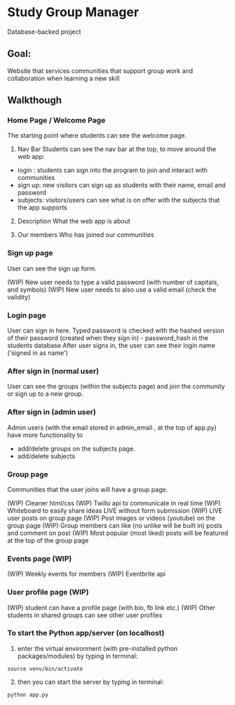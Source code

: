 # Study Group Manager
Database-backed project

## Goal:
Website that services communities that support group work and collaboration when learning a new skill

## Walkthough

### Home Page / Welcome Page

The starting point where students can see the welcome page. 

1. Nav Bar
Students can see the nav bar at the top, to move around the web app:
 - login : students can sign into the program to join and interact with communities
 - sign up: new visitors can sign up as students with their name, email and password
 - subjects: visitors/users can see what is on offer with the subjects that the app supports
 
 2. Description
 What the web app is about

 3. Our members
 Who has joined our communities

 ### Sign up page
 User can see the sign up form. 

 (WIP) New user needs to type a valid password (with number of capitals, and symbols)
 (WIP) New user needs to also use a valid email (check the validity)
 
 ### Login page
 User can sign in here. 
 Typed password is checked with the hashed version of their password (created when they sign in) - password_hash in the students database
 After user signs in, the user can see their login name ('signed in as name')

 ### After sign in (normal user)
 User can see the groups (within the subjects page) and join the community or sign up to a new group.

 ### After sign in (admin user)
 Admin users (with the email stored in admin_email , at the top of app.py) have more functionality to 
 - add/delete groups on the subjects page. 
 - add/delete subjects

 ### Group page
 Communities that the user joins will have a group page.

 (WIP) Cleaner html/css
 (WIP) Twillo api to communicate in real time
 (WIP) Whiteboard to easily share ideas LIVE without form submission
 (WIP) LIVE user posts on group page
 (WIP) Post images or videos (youtube) on the group page
 (WIP) Group members can like (no unlike will be built in) posts and comment on post
 (WIP) Most popular (most liked) posts will be featured at the top of the group page
 
 ### Events page (WIP)

(WIP) Weekly events for members
(WIP) Eventbrite api
 
### User profile page (WIP)

(WIP) student can have a profile page (with bio, fb link etc.)
(WIP) Other students in shared groups can see other user profiles

### To start the Python app/server (on localhost)
1. enter the virtual environment (with pre-installed python packages/modules) by typing in terminal:
```
source venv/bin/activate
```

2. then you can start the server by typing in terminal: 
```
python app.py
```






